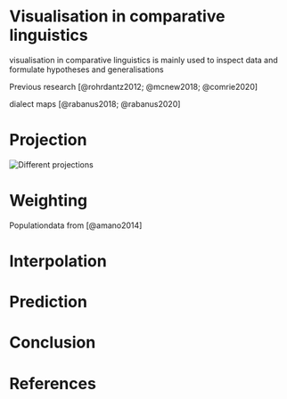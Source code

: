 # Visualisation in comparative linguistics

visualisation in comparative linguistics is mainly used to inspect data and formulate hypotheses and generalisations

Previous research [@rohrdantz2012; @mcnew2018; @comrie2020]

dialect maps [@rabanus2018; @rabanus2020]

# Projection

![Different projections](figures/projectionsWorld)

# Weighting

Populationdata from [@amano2014]

# Interpolation

# Prediction

# Conclusion

# References
